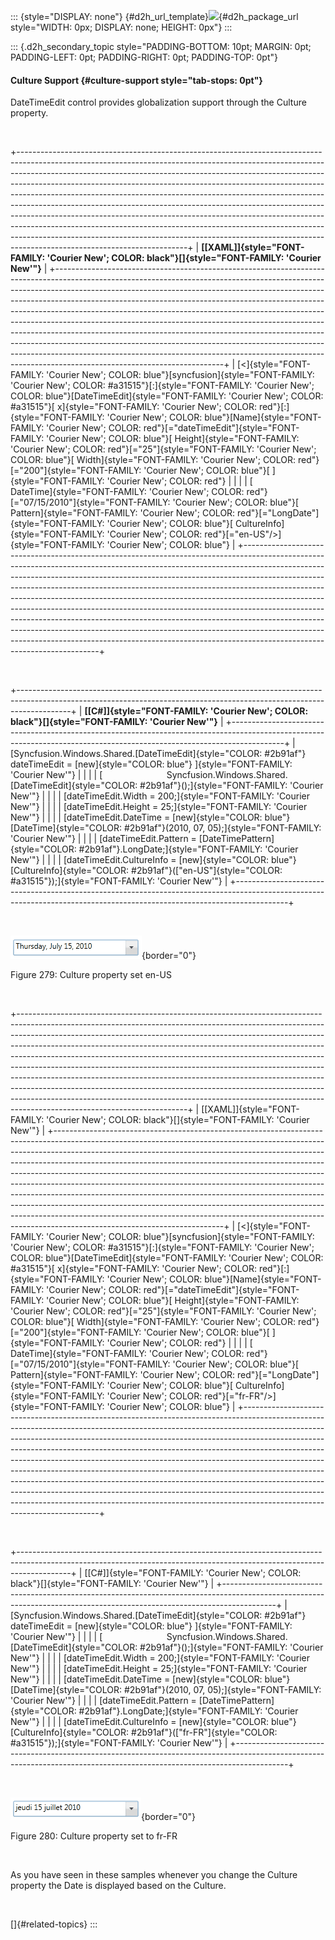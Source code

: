 ::: {style="DISPLAY: none"}
[](ms-xhelp:///?Id=d2h_url_template){#d2h_url_template}![](!package_url!){#d2h_package_url style="WIDTH: 0px; DISPLAY: none; HEIGHT: 0px"}
:::

::: {.d2h_secondary_topic style="PADDING-BOTTOM: 10pt; MARGIN: 0pt; PADDING-LEFT: 0pt; PADDING-RIGHT: 0pt; PADDING-TOP: 0pt"}
#### Culture Support {#culture-support style="tab-stops: 0pt"}

DateTimeEdit control provides globalization support through the Culture property.

 

+------------------------------------------------------------------------------------------------------------------------------------------------------------------------------------------------------------------------------------------------------------------------------------------------------------------------------------------------------------------------------------------------------------------------------------------------------------------------------------------------------------------------------------------------------------------------------------------------------------------------------------------------------------------------------------------------------------------------------------------------------------------------+
| **[\[XAML\]]{style="FONT-FAMILY: 'Courier New'; COLOR: black"}[]{style="FONT-FAMILY: 'Courier New'"}**                                                                                                                                                                                                                                                                                                                                                                                                                                                                                                                                                                                                                                                                 |
+------------------------------------------------------------------------------------------------------------------------------------------------------------------------------------------------------------------------------------------------------------------------------------------------------------------------------------------------------------------------------------------------------------------------------------------------------------------------------------------------------------------------------------------------------------------------------------------------------------------------------------------------------------------------------------------------------------------------------------------------------------------------+
| [\<]{style="FONT-FAMILY: 'Courier New'; COLOR: blue"}[syncfusion]{style="FONT-FAMILY: 'Courier New'; COLOR: #a31515"}[:]{style="FONT-FAMILY: 'Courier New'; COLOR: blue"}[DateTimeEdit]{style="FONT-FAMILY: 'Courier New'; COLOR: #a31515"}[ x]{style="FONT-FAMILY: 'Courier New'; COLOR: red"}[:]{style="FONT-FAMILY: 'Courier New'; COLOR: blue"}[Name]{style="FONT-FAMILY: 'Courier New'; COLOR: red"}[=\"dateTimeEdit\"]{style="FONT-FAMILY: 'Courier New'; COLOR: blue"}[ Height]{style="FONT-FAMILY: 'Courier New'; COLOR: red"}[=\"25\"]{style="FONT-FAMILY: 'Courier New'; COLOR: blue"}[ Width]{style="FONT-FAMILY: 'Courier New'; COLOR: red"}[=\"200\"]{style="FONT-FAMILY: 'Courier New'; COLOR: blue"}[ ]{style="FONT-FAMILY: 'Courier New'; COLOR: red"} |
|                                                                                                                                                                                                                                                                                                                                                                                                                                                                                                                                                                                                                                                                                                                                                                        |
| [                         DateTime]{style="FONT-FAMILY: 'Courier New'; COLOR: red"}[=\"07/15/2010\"]{style="FONT-FAMILY: 'Courier New'; COLOR: blue"}[ Pattern]{style="FONT-FAMILY: 'Courier New'; COLOR: red"}[=\"LongDate\"]{style="FONT-FAMILY: 'Courier New'; COLOR: blue"}[ CultureInfo]{style="FONT-FAMILY: 'Courier New'; COLOR: red"}[=\"en-US\"/\>]{style="FONT-FAMILY: 'Courier New'; COLOR: blue"}                                                                                                                                                                                                                                                                                                                                                          |
+------------------------------------------------------------------------------------------------------------------------------------------------------------------------------------------------------------------------------------------------------------------------------------------------------------------------------------------------------------------------------------------------------------------------------------------------------------------------------------------------------------------------------------------------------------------------------------------------------------------------------------------------------------------------------------------------------------------------------------------------------------------------+

 

+-------------------------------------------------------------------------------------------------------------------------------------------------------------------------+
| **[\[C#\]]{style="FONT-FAMILY: 'Courier New'; COLOR: black"}[]{style="FONT-FAMILY: 'Courier New'"}**                                                                    |
+-------------------------------------------------------------------------------------------------------------------------------------------------------------------------+
| [Syncfusion.Windows.Shared.[DateTimeEdit]{style="COLOR: #2b91af"} dateTimeEdit = [new]{style="COLOR: blue"} ]{style="FONT-FAMILY: 'Courier New'"}                       |
|                                                                                                                                                                         |
| [                          Syncfusion.Windows.Shared.[DateTimeEdit]{style="COLOR: #2b91af"}();]{style="FONT-FAMILY: 'Courier New'"}                                     |
|                                                                                                                                                                         |
| [dateTimeEdit.Width = 200;]{style="FONT-FAMILY: 'Courier New'"}                                                                                                         |
|                                                                                                                                                                         |
| [dateTimeEdit.Height = 25;]{style="FONT-FAMILY: 'Courier New'"}                                                                                                         |
|                                                                                                                                                                         |
| [dateTimeEdit.DateTime = [new]{style="COLOR: blue"} [DateTime]{style="COLOR: #2b91af"}(2010, 07, 05);]{style="FONT-FAMILY: 'Courier New'"}                              |
|                                                                                                                                                                         |
| [dateTimeEdit.Pattern = [DateTimePattern]{style="COLOR: #2b91af"}.LongDate;]{style="FONT-FAMILY: 'Courier New'"}                                                        |
|                                                                                                                                                                         |
| [dateTimeEdit.CultureInfo = [new]{style="COLOR: blue"} [CultureInfo]{style="COLOR: #2b91af"}([\"en-US\"]{style="COLOR: #a31515"});]{style="FONT-FAMILY: 'Courier New'"} |
+-------------------------------------------------------------------------------------------------------------------------------------------------------------------------+

 

![](ImagesExt/image30_262.png){border="0"}

Figure 279: Culture property set en-US

 

+------------------------------------------------------------------------------------------------------------------------------------------------------------------------------------------------------------------------------------------------------------------------------------------------------------------------------------------------------------------------------------------------------------------------------------------------------------------------------------------------------------------------------------------------------------------------------------------------------------------------------------------------------------------------------------------------------------------------------------------------------------------------+
| [\[XAML\]]{style="FONT-FAMILY: 'Courier New'; COLOR: black"}[]{style="FONT-FAMILY: 'Courier New'"}                                                                                                                                                                                                                                                                                                                                                                                                                                                                                                                                                                                                                                                                     |
+------------------------------------------------------------------------------------------------------------------------------------------------------------------------------------------------------------------------------------------------------------------------------------------------------------------------------------------------------------------------------------------------------------------------------------------------------------------------------------------------------------------------------------------------------------------------------------------------------------------------------------------------------------------------------------------------------------------------------------------------------------------------+
| [\<]{style="FONT-FAMILY: 'Courier New'; COLOR: blue"}[syncfusion]{style="FONT-FAMILY: 'Courier New'; COLOR: #a31515"}[:]{style="FONT-FAMILY: 'Courier New'; COLOR: blue"}[DateTimeEdit]{style="FONT-FAMILY: 'Courier New'; COLOR: #a31515"}[ x]{style="FONT-FAMILY: 'Courier New'; COLOR: red"}[:]{style="FONT-FAMILY: 'Courier New'; COLOR: blue"}[Name]{style="FONT-FAMILY: 'Courier New'; COLOR: red"}[=\"dateTimeEdit\"]{style="FONT-FAMILY: 'Courier New'; COLOR: blue"}[ Height]{style="FONT-FAMILY: 'Courier New'; COLOR: red"}[=\"25\"]{style="FONT-FAMILY: 'Courier New'; COLOR: blue"}[ Width]{style="FONT-FAMILY: 'Courier New'; COLOR: red"}[=\"200\"]{style="FONT-FAMILY: 'Courier New'; COLOR: blue"}[ ]{style="FONT-FAMILY: 'Courier New'; COLOR: red"} |
|                                                                                                                                                                                                                                                                                                                                                                                                                                                                                                                                                                                                                                                                                                                                                                        |
| [                         DateTime]{style="FONT-FAMILY: 'Courier New'; COLOR: red"}[=\"07/15/2010\"]{style="FONT-FAMILY: 'Courier New'; COLOR: blue"}[ Pattern]{style="FONT-FAMILY: 'Courier New'; COLOR: red"}[=\"LongDate\"]{style="FONT-FAMILY: 'Courier New'; COLOR: blue"}[ CultureInfo]{style="FONT-FAMILY: 'Courier New'; COLOR: red"}[=\"fr-FR\"/\>]{style="FONT-FAMILY: 'Courier New'; COLOR: blue"}                                                                                                                                                                                                                                                                                                                                                          |
+------------------------------------------------------------------------------------------------------------------------------------------------------------------------------------------------------------------------------------------------------------------------------------------------------------------------------------------------------------------------------------------------------------------------------------------------------------------------------------------------------------------------------------------------------------------------------------------------------------------------------------------------------------------------------------------------------------------------------------------------------------------------+

 

+-------------------------------------------------------------------------------------------------------------------------------------------------------------------------+
| [\[C#\]]{style="FONT-FAMILY: 'Courier New'; COLOR: black"}[]{style="FONT-FAMILY: 'Courier New'"}                                                                        |
+-------------------------------------------------------------------------------------------------------------------------------------------------------------------------+
| [Syncfusion.Windows.Shared.[DateTimeEdit]{style="COLOR: #2b91af"} dateTimeEdit = [new]{style="COLOR: blue"} ]{style="FONT-FAMILY: 'Courier New'"}                       |
|                                                                                                                                                                         |
| [                          Syncfusion.Windows.Shared.[DateTimeEdit]{style="COLOR: #2b91af"}();]{style="FONT-FAMILY: 'Courier New'"}                                     |
|                                                                                                                                                                         |
| [dateTimeEdit.Width = 200;]{style="FONT-FAMILY: 'Courier New'"}                                                                                                         |
|                                                                                                                                                                         |
| [dateTimeEdit.Height = 25;]{style="FONT-FAMILY: 'Courier New'"}                                                                                                         |
|                                                                                                                                                                         |
| [dateTimeEdit.DateTime = [new]{style="COLOR: blue"} [DateTime]{style="COLOR: #2b91af"}(2010, 07, 05);]{style="FONT-FAMILY: 'Courier New'"}                              |
|                                                                                                                                                                         |
| [dateTimeEdit.Pattern = [DateTimePattern]{style="COLOR: #2b91af"}.LongDate;]{style="FONT-FAMILY: 'Courier New'"}                                                        |
|                                                                                                                                                                         |
| [dateTimeEdit.CultureInfo = [new]{style="COLOR: blue"} [CultureInfo]{style="COLOR: #2b91af"}([\"fr-FR\"]{style="COLOR: #a31515"});]{style="FONT-FAMILY: 'Courier New'"} |
+-------------------------------------------------------------------------------------------------------------------------------------------------------------------------+

 

![](ImagesExt/image30_263.png){border="0"}

Figure 280: Culture property set to fr-FR

 

As you have seen in these samples whenever you change the Culture property the Date is displayed based on the Culture.

 

[]{#related-topics}
:::
